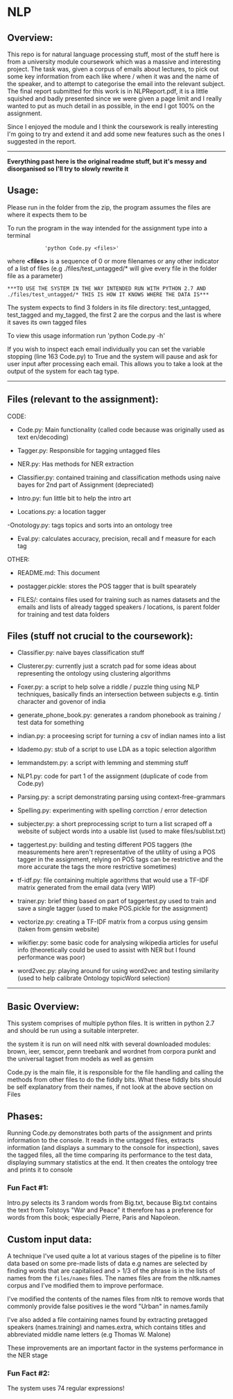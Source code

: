 # NLP

## Overview: 

This repo is for natural language processing stuff, most of the stuff here is from a university module coursework which was a massive and interesting project. The task was, given a corpus of emails about lectures, to pick out some key information from each like where / when it was and the name of the speaker, and to attempt to categorise the email into the relevant subject. The final report submitted for this work is in NLPReport.pdf, it is a little squished and badly presented since we were given a page limit and I really wanted to put as much detail in as possible, in the end I got 100% on the assignment.

Since I enjoyed the module and I think the coursework is really interesting I'm going to try and extend it and add some new features such as the ones I suggested in the report.

-----------------
**Everything past here is the original readme stuff, but it's messy and disorganised so I'll try to slowly rewrite it**

## Usage:

Please run in the folder from the zip, the program assumes the files are where it expects them to be

To run the program in the way intended for the assignment type into a terminal 

				'python Code.py <files>'

where **\<files\>** is a sequence of 0 or more filenames or any other indicator of a list of files (e.g ./files/test_untagged/* will give every file in the folder file as a parameter)


	***TO USE THE SYSTEM IN THE WAY INTENDED RUN WITH PYTHON 2.7 AND ./files/test_untagged/* THIS IS HOW IT KNOWS WHERE THE DATA IS***

The system expects to find 3 folders in its file directory: test_untagged, test_tagged and my_tagged, the first 2 are the corpus and the last is where it saves its own tagged files

To view this usage information run 'python Code.py -h'

If you wish to inspect each email individually you can set the variable stopping (line 163 Code.py) to True and the system will pause and ask for user input after processing each email. This allows you to take a look at the output of the system for each tag type.

----------------------------------

## Files (relevant to the assignment):

CODE:

 - Code.py: Main functionality (called code because was originally used as text en/decoding)

 - Tagger.py: Responsible for tagging untagged files

 - NER.py: Has methods for NER extraction

 - Classifier.py: contained training and classification methods using naive bayes for 2nd part of Assignment (depreciated)

 - Intro.py: fun little bit to help the intro art

 - Locations.py: a location tagger

 -Onotology.py: tags topics and sorts into an ontology tree

- Eval.py: calculates accuracy, precision, recall and f measure for each tag

OTHER:

 - README.md: This document

 - postagger.pickle: stores the POS tagger that is built spearately		

 - FILES/: contains files used for training such as names datasets and the emails and lists of already tagged speakers / locations, is parent folder for training and test data folders

## Files (stuff not crucial to the coursework):

 - Classifier.py: naive bayes classification stuff

 - Clusterer.py: currently just a scratch pad for some ideas about representing the ontology using clustering algorithms

 - Foxer.py: a script to help solve a riddle / puzzle thing using NLP techniques, basically finds an intersection between subjects e.g. tintin character and govenor of india

 - generate_phone_book.py: generates a random phonebook as training / test data for something

 - indian.py: a proceesing script for turning a csv of indian names into a list

 - ldademo.py: stub of a script to use LDA as a topic selection algorithm

 - lemmandstem.py: a script with lemming and stemming stuff

 - NLP1.py: code for part 1 of the assignment (duplicate of code from Code.py)

 - Parsing.py: a script demonstrating parsing using context-free-grammars

 - Spelling.py: experimenting with spelling corrction / error detection

 - subjecter.py: a short preprocessing script to turn a list scraped off a website of subject words into a usable list (used to make files/sublist.txt) 

 - taggertest.py: building and testing different POS taggers (the measurements here aren't representative of the utility of using a POS tagger in the assignment, relying on POS tags can be restrictive and the more accurate the tags the more restrictive sometimes)

 - tf-idf.py: file containing multiple agorithms that would use a TF-IDF matrix generated from the email data (very WIP)

 - trainer.py: brief thing based on part of taggertest.py used to train and save a single tagger (used to make POS.pickle for the assignment)

 - vectorize.py: creating a TF-IDF matrix from a corpus using gensim (taken from gensim website)

 - wikifier.py: some basic code for analysing wikipedia articles for useful info (theoretically could be used to assist with NER but I found performance was poor)

 - word2vec.py: playing around for using word2vec and testing similarity (used to help calibrate Ontology topicWord selection)

--------------------------------
## Basic Overview:

This system comprises of multiple python files. It is written in python 2.7 and should be run using a suitable interpreter.

the system it is run on will need nltk with several downloaded modules:
brown, ieer, semcor, penn treebank and wordnet from corpora
punkt and the universal tagset from models
as well as gensim

Code.py is the main file, it is responsible for the file handling and calling the methods from other files to do the fiddly bits. What these fiddly bits should be self explanatory from their names, if not look at the above section on Files

## Phases:

Running Code.py demonstrates both parts of the assignment and prints information to the console. It reads in the untagged files, extracts information (and displays a summary to the console for inspection), saves the tagged files, all the time comparing its performance to the test data, displaying summary statistics at the end. It then creates the ontology tree and prints it to console

### Fun Fact #1: 
Intro.py selects its 3 random words from Big.txt, because Big.txt contains the text from Tolstoys "War and Peace"
it therefore has a preference for words from this book; especially Pierre, Paris and Napoleon.

## Custom input data:

A technique I've used quite a lot at various stages of the pipeline is to filter data based on some pre-made lists of data e.g names are selected by finding words that are capitalised and > 1/3 of the phrase is in the lists of names from the `files/names` files. The names files are from the nltk.names corpus and I've modified them to improve performace.

I've modified the contents of the names files from nltk to remove words that commonly provide false positives 
ie the word "Urban" in names.family

I've also added a file containing names found by extracting pretagged speakers (names.training) and names.extra, which contains titles and abbreviated middle name letters (e.g Thomas W. Malone)

These improvements are an important factor in the systems performance in the NER stage

### Fun Fact #2:
 The system uses 74 regular expressions!
